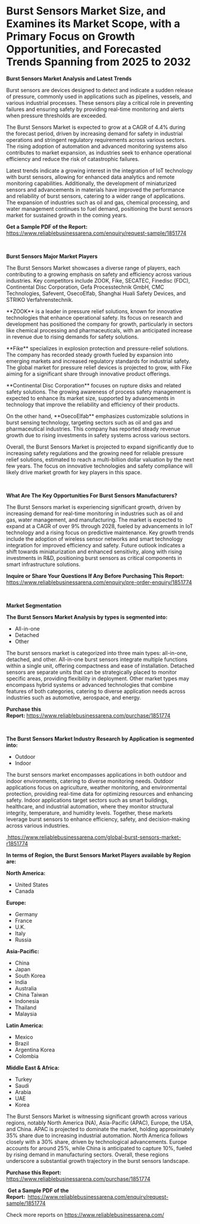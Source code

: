 <p><h1>Burst Sensors Market Size, and Examines its Market Scope, with a Primary Focus on Growth Opportunities, and Forecasted Trends Spanning from 2025 to 2032</h1></p><p><strong>Burst Sensors Market Analysis and Latest Trends</strong></p>
<p><p>Burst sensors are devices designed to detect and indicate a sudden release of pressure, commonly used in applications such as pipelines, vessels, and various industrial processes. These sensors play a critical role in preventing failures and ensuring safety by providing real-time monitoring and alerts when pressure thresholds are exceeded.</p><p>The Burst Sensors Market is expected to grow at a CAGR of 4.4% during the forecast period, driven by increasing demand for safety in industrial operations and stringent regulatory requirements across various sectors. The rising adoption of automation and advanced monitoring systems also contributes to market expansion, as industries seek to enhance operational efficiency and reduce the risk of catastrophic failures.</p><p>Latest trends indicate a growing interest in the integration of IoT technology with burst sensors, allowing for enhanced data analytics and remote monitoring capabilities. Additionally, the development of miniaturized sensors and advancements in materials have improved the performance and reliability of burst sensors, catering to a wider range of applications. The expansion of industries such as oil and gas, chemical processing, and water management continues to fuel demand, positioning the burst sensors market for sustained growth in the coming years.</p></p>
<p><strong>Get a Sample PDF of the Report:&nbsp;</strong> <a href="https://www.reliablebusinessarena.com/enquiry/request-sample/1851774?utm_campaign=3533&utm_medium=2&utm_source=Github&utm_content=ia&utm_term=26032025&utm_id=burst-sensors">https://www.reliablebusinessarena.com/enquiry/request-sample/1851774</a></p>
<p>&nbsp;</p>
<p><strong>Burst Sensors Major Market Players</strong></p>
<p><p>The Burst Sensors Market showcases a diverse range of players, each contributing to a growing emphasis on safety and efficiency across various industries. Key competitors include ZOOK, Fike, SECATEC, Finedisc (FDC), Continental Disc Corporation, Gefa Processtechnik GmbH, CMC Technologies, Safevent, OsecoElfab, Shanghai Huali Safety Devices, and STRIKO Verfahrenstechnik.</p><p>**ZOOK** is a leader in pressure relief solutions, known for innovative technologies that enhance operational safety. Its focus on research and development has positioned the company for growth, particularly in sectors like chemical processing and pharmaceuticals, with an anticipated increase in revenue due to rising demands for safety solutions.</p><p>**Fike** specializes in explosion protection and pressure-relief solutions. The company has recorded steady growth fueled by expansion into emerging markets and increased regulatory standards for industrial safety. The global market for pressure relief devices is projected to grow, with Fike aiming for a significant share through innovative product offerings.</p><p>**Continental Disc Corporation** focuses on rupture disks and related safety solutions. The growing awareness of process safety management is expected to enhance its market size, supported by advancements in technology that improve the reliability and efficiency of their products.</p><p>On the other hand, **OsecoElfab** emphasizes customizable solutions in burst sensing technology, targeting sectors such as oil and gas and pharmaceutical industries. This company has reported steady revenue growth due to rising investments in safety systems across various sectors.</p><p>Overall, the Burst Sensors Market is projected to expand significantly due to increasing safety regulations and the growing need for reliable pressure relief solutions, estimated to reach a multi-billion dollar valuation by the next few years. The focus on innovative technologies and safety compliance will likely drive market growth for key players in this space.</p></p>
<p>&nbsp;</p>
<p><strong>What Are The Key Opportunities For Burst Sensors Manufacturers?</strong></p>
<p><p>The Burst Sensors market is experiencing significant growth, driven by increasing demand for real-time monitoring in industries such as oil and gas, water management, and manufacturing. The market is expected to expand at a CAGR of over 9% through 2028, fueled by advancements in IoT technology and a rising focus on predictive maintenance. Key growth trends include the adoption of wireless sensor networks and smart technology integration for improved efficiency and safety. Future outlook indicates a shift towards miniaturization and enhanced sensitivity, along with rising investments in R&D, positioning burst sensors as critical components in smart infrastructure solutions.</p></p>
<p><strong>Inquire or Share Your Questions If Any Before Purchasing This Report:</strong> <a href="https://www.reliablebusinessarena.com/enquiry/pre-order-enquiry/1851774?utm_campaign=3533&utm_medium=2&utm_source=Github&utm_content=ia&utm_term=26032025&utm_id=burst-sensors">https://www.reliablebusinessarena.com/enquiry/pre-order-enquiry/1851774</a></p>
<p>&nbsp;</p>
<p><strong>Market Segmentation</strong></p>
<p><strong>The Burst Sensors Market Analysis by types is segmented into:</strong></p>
<p><ul><li>All-in-one</li><li>Detached</li><li>Other</li></ul></p>
<p><p>The burst sensors market is categorized into three main types: all-in-one, detached, and other. All-in-one burst sensors integrate multiple functions within a single unit, offering compactness and ease of installation. Detached sensors are separate units that can be strategically placed to monitor specific areas, providing flexibility in deployment. Other market types may encompass hybrid systems or advanced technologies that combine features of both categories, catering to diverse application needs across industries such as automotive, aerospace, and energy.</p></p>
<p><strong>Purchase this Report:&nbsp;</strong><a href="https://www.reliablebusinessarena.com/purchase/1851774?utm_campaign=3533&utm_medium=2&utm_source=Github&utm_content=ia&utm_term=26032025&utm_id=burst-sensors">https://www.reliablebusinessarena.com/purchase/1851774</a></p>
<p>&nbsp;</p>
<p><strong>The Burst Sensors Market Industry Research by Application is segmented into:</strong></p>
<p><ul><li>Outdoor</li><li>Indoor</li></ul></p>
<p><p>The burst sensors market encompasses applications in both outdoor and indoor environments, catering to diverse monitoring needs. Outdoor applications focus on agriculture, weather monitoring, and environmental protection, providing real-time data for optimizing resources and enhancing safety. Indoor applications target sectors such as smart buildings, healthcare, and industrial automation, where they monitor structural integrity, temperature, and humidity levels. Together, these markets leverage burst sensors to enhance efficiency, safety, and decision-making across various industries.</p></p>
<p><a href="https://www.reliablebusinessarena.com/global-burst-sensors-market-r1851774?utm_campaign=3533&utm_medium=2&utm_source=Github&utm_content=ia&utm_term=26032025&utm_id=burst-sensors">&nbsp;https://www.reliablebusinessarena.com/global-burst-sensors-market-r1851774</a></p>
<p><strong>In terms of Region, the Burst Sensors Market Players available by Region are:</strong></p>
<p>
    <p> <strong> North America: </strong>
        <ul>
            <li>United States</li>
            <li>Canada</li>
        </ul>
        </p> 
    <p> <strong> Europe: </strong>
        <ul>
            <li>Germany</li>
            <li>France</li>
            <li>U.K.</li>
            <li>Italy</li>
            <li>Russia</li>
        </ul>
        </p> 
    <p> <strong> Asia-Pacific: </strong>
        <ul>
            <li>China</li>
            <li>Japan</li>
            <li>South Korea</li>
            <li>India</li>
            <li>Australia</li>
            <li>China Taiwan</li>
            <li>Indonesia</li>
            <li>Thailand</li>
            <li>Malaysia</li>
        </ul>
        </p> 
    <p> <strong> Latin America: </strong>
        <ul>
            <li>Mexico</li>
            <li>Brazil</li>
            <li>Argentina Korea</li>
            <li>Colombia</li>
        </ul>
        </p> 
    <p> <strong> Middle East & Africa: </strong>
        <ul>
            <li>Turkey</li>
            <li>Saudi</li>
            <li>Arabia</li>
            <li>UAE</li>
            <li>Korea</li>
        </ul>
    </p>
    </p>
<p><p>The Burst Sensors Market is witnessing significant growth across various regions, notably North America (NA), Asia-Pacific (APAC), Europe, the USA, and China. APAC is projected to dominate the market, holding approximately 35% share due to increasing industrial automation. North America follows closely with a 30% share, driven by technological advancements. Europe accounts for around 25%, while China is anticipated to capture 10%, fueled by rising demand in manufacturing sectors. Overall, these regions underscore a substantial growth trajectory in the burst sensors landscape.</p></p>
<p><strong>Purchase this Report: </strong><a href="https://www.reliablebusinessarena.com/purchase/1851774?utm_campaign=3533&utm_medium=2&utm_source=Github&utm_content=ia&utm_term=26032025&utm_id=burst-sensors">https://www.reliablebusinessarena.com/purchase/1851774</a></p>
<p>&nbsp;<strong>Get a Sample PDF of the Report:&nbsp;&nbsp;</strong><a href="https://www.reliablebusinessarena.com/enquiry/request-sample/1851774?utm_campaign=3533&utm_medium=2&utm_source=Github&utm_content=ia&utm_term=26032025&utm_id=burst-sensors">https://www.reliablebusinessarena.com/enquiry/request-sample/1851774</a></p>
<p><strong></strong></p>
<p>Check more reports on <a href="https://www.reliablebusinessarena.com/?utm_campaign=3533&utm_medium=2&utm_source=Github&utm_content=ia&utm_term=26032025&utm_id=burst-sensors">https://www.reliablebusinessarena.com/</a></p>